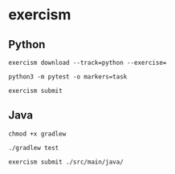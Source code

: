 # exercism

## Python

```console
exercism download --track=python --exercise=
```

```console
python3 -m pytest -o markers=task 
```

```console
exercism submit 
```

## Java

```console
chmod +x gradlew
```

```console
./gradlew test
```

```console
exercism submit ./src/main/java/
```
